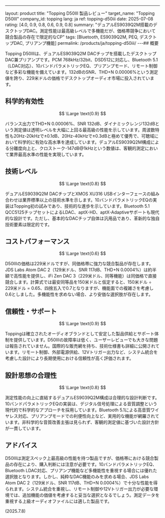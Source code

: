 ---
layout: product
title: "Topping D50III 製品レビュー"
target_name: "Topping D50III"
company_id: topping
lang: ja
ref: topping-d50iii
date: 2025-07-08
rating: [4.0, 0.9, 0.8, 0.6, 0.9, 0.8]
summary: "デュアルES9039Q2M搭載のデスクトップDAC。測定性能は最高級レベルで多機能だが、価格帯競争において競合製品の存在で限定的なCP"
tags: [Bluetooth, ES9039Q2M, PEQ, デスクトップDAC, プリアンプ機能]
permalink: /products/ja/topping-d50iii/
---## 概要

Topping D50IIIは、デュアルES9039Q2M DACチップを搭載したデスクトップDAC兼プリアンプです。PCM 768kHz/32bit、DSD512に対応し、Bluetooth 5.1（LDAC対応）、10バンドパラメトリックEQ、プリアンプモード、リモート制御など多彩な機能を備えています。132dBのSNR、THD+N 0.00006%という測定値を誇り、229米ドルの価格でデスクトップオーディオ市場に投入されています。

## 科学的有効性

$$ \Large \text{0.9} $$

バランス出力でTHD+N 0.00006%、SNR 132dB、ダイナミックレンジ132dBという測定値は透明レベルを大幅に上回る最高級の性能を示しています。周波数特性も20Hz-20kHzで±0.1dB、20Hz-40kHzで±0.3dBと極めて優秀で、可聴域において科学的に有効な高水準を達成しています。デュアルES9039Q2M構成による分離度向上と、クロストーク-147dB@1kHzという数値は、客観的測定において業界最高水準の性能を実現しています。

## 技術レベル

$$ \Large \text{0.8} $$

デュアルES9039Q2M DACチップとXMOS XU316 USBインターフェースの組み合わせは業界標準以上の技術水準を示します。10バンドパラメトリックEQの実装はTopping初の試みであり、技術的な進歩を示しています。Bluetooth 5.1 QCC5125チップセットによるLDAC、aptX-HD、aptX-Adaptiveサポートも現代的な設計です。ただし、基本的なDACチップ自体は汎用品であり、革新的な独自技術要素は限定的です。

## コストパフォーマンス

$$ \Large \text{0.6} $$

D50IIIの価格は229米ドルですが、同価格帯に強力な競合製品が存在します。JDS Labs Atom DAC 2（129米ドル、SNR 117dB、THD+N 0.0004%）は約半額で高性能を提供し、iFi Zen DAC 3（229米ドル、同等機能）は同価格で直接競合します。計算式では最安同等品を150米ドルと仮定すると、150米ドル ÷ 229米ドル = 0.65、四捨五入で0.7となりますが、機能面での複雑さを考慮し0.6としました。多機能性を求めない場合、より安価な選択肢が存在します。

## 信頼性・サポート

$$ \Large \text{0.9} $$

Toppingは確立されたオーディオブランドとして安定した製品供給とサポート体制を提供しています。D50IIIの故障率は低く、ユーザーレビューでも大きな問題は報告されていません。国際的な販売網を持ち、技術仕様書も詳細に公開されています。リモート制御、外部電源供給、12Vトリガー出力など、システム統合を考慮した設計により長期使用における信頼性が高く評価されます。

## 設計思想の合理性

$$ \Large \text{0.8} $$

測定性能の向上に直結するデュアルES9039Q2M構成は合理的な設計判断です。10バンドパラメトリックEQの実装は、デジタル信号処理による音質調整という現代的で科学的なアプローチを採用しています。Bluetooth 5.1による高音質ワイヤレス対応、プリアンプモードでの利便性向上など、実用的な機能が網羅されています。非科学的な音質改善主張は見られず、客観的測定値に基づいた設計方針が一貫しています。

## アドバイス

D50IIIは測定スペック上最高級の性能を持つ製品ですが、価格帯における競合製品の存在により、購入判断には注意が必要です。10バンドパラメトリックEQ、Bluetooth LDAC対応、プリアンプ機能など多機能性を重視する場合には優れた選択肢となります。しかし、純粋なDAC機能のみを求める場合、JDS Labs Atom DAC 2（129米ドル、SNR 117dB、THD+N 0.0004%）で十分な性能を得られます。システム統合を重視し、リモート制御や12Vトリガー出力が必要な環境では、追加機能の価値を考慮すると妥当な選択となるでしょう。測定データを重視する上級オーディオファイルには適した製品です。

(2025.7.8)